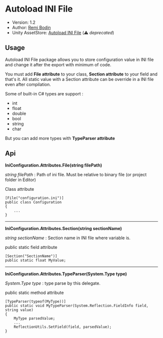 # Autoload INI File

- Version:  1.2
- Author: [Remi Bodin](https://remibodin.github.io/)
- Unity AssetStore: [Autoload INI File](https://assetstore.unity.com/packages/slug/130860) (:warning: *deprecated*)

## Usage

Autoload INI File package allows you to store configuration value in INI file and change it after the export with minimum of code.

You must add **File attribute** to your class, **Section attribute** to your field and that's it.
All static value with a Section attribute can be override in a INI file even after compilation.

Some of built-in C# types are support :
- int
- float
- double
- bool
- string
- char

But you can add more types with **TypeParser attribute**

## Api

**IniConfiguration.Attributes.File(string filePath)**

*string filePath* : Path of ini file. Must be relative to binary file (or project folder in Editor)

Class attribute

	[File("configuration.ini")]
	public class Configuration
	{
		...
	}

---

**IniConfiguration.Attributes.Section(string sectionName)** 

*string sectionName* : Section name in INI file where variable is.

public static field attribute

	[Section("SectionName")]
	public static float MyValue;

---

**IniConfiguration.Attributes.TypeParser(System.Type type)** 

*System.Type type* : type parse by this delegate.

public static method attribute 

	[TypeParser(typeof(MyType))]
	public static void MyTypeParser(System.Reflection.FieldInfo field, string value)
	{
		MyType parsedValue;
		...
		ReflectionUtils.SetField(field, parsedValue);
	}
